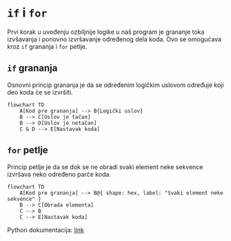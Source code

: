 # `if` i `for`

Prvi korak u uvođenju ozbiljnije logike u naš program je grananje toka izvšavanja i ponovno izvršavanje određenog dela koda. Ovo se omogućava kroz `if` grananja i `for` petlje.

## `if` grananja

Osnovni princip grananja je da se određenim logičkim uslovom određuje koji deo koda će se izvršiti.

```mermaid
flowchart TD
    A[Kod pre grananja] --> B{Logički uslov}
    B --> C[Uslov je tačan]
    B --> D[Uslov je netačan]
    C & D --> E[Nastavak koda]
```

## `for` petlje

Princip petlje je da se dok se ne obradi svaki element neke sekvence izvršava neko određeno parče koda.

```mermaid
flowchart TD
    A[Kod pre grananja] --> B@{ shape: hex, label: "Svaki element neke sekvence" }
    B --> C[Obrada elementa]
    C --> B
    C --> E[Nastavak koda]
```

Python dokumentacija: [link](https://docs.python.org/3.13/tutorial/controlflow.html)
